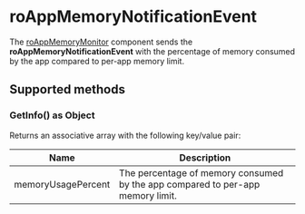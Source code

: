 roAppMemoryNotificationEvent
============================

The [roAppMemoryMonitor](/docs/references/brightscript/components/roappmemorymonitor.md "roAppMemoryMonitor") component sends the **roAppMemoryNotificationEvent** with the percentage of memory consumed by the app compared to per-app memory limit.

Supported methods
-----------------

### GetInfo() as Object

Returns an associative array with the following key/value pair:

| Name | Description |
| --- | --- |
| memoryUsagePercent | The percentage of memory consumed by the app compared to per-app memory limit. |
